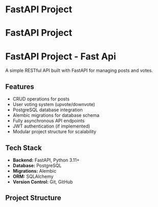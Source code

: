 ﻿# FastAPI Project
# FastAPI Project
# FastAPI Project - Fast Api

A simple RESTful API built with FastAPI for managing posts and votes.

## Features

- CRUD operations for posts
- User voting system (upvote/downvote)
- PostgreSQL database integration
- Alembic migrations for database schema
- Fully asynchronous API endpoints
- JWT authentication (if implemented)
- Modular project structure for scalability

## Tech Stack

- **Backend:** FastAPI, Python 3.11+
- **Database:** PostgreSQL
- **Migrations:** Alembic
- **ORM:** SQLAlchemy
- **Version Control:** Git, GitHub

## Project Structure


